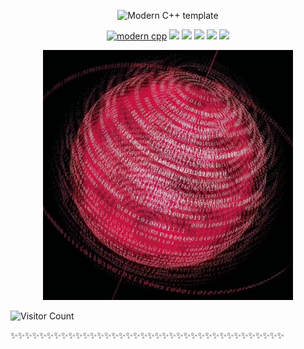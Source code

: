 <div id="title" align=center>


![Modern C++ template][github-sub-title:img]

[![modern cpp](https://img.shields.io/badge/Code-Julia_Python-orange)](https://learn.microsoft.com/zh-cn/cpp/cpp/welcome-back-to-cpp-modern-cpp) 
![](https://img.shields.io/badge/研究方向-量子信息-red) 
![](https://img.shields.io/badge/科学计算-量子计算-yellow)
![](https://img.shields.io/badge/性格-开朗-brown) 
![](https://img.shields.io/badge/INTP人格-抗压Carry-blue) 
![](https://img.shields.io/badge/终将爱上Coding-兴趣是最好的老师-purple)


<img width="400" height="400" src="https://github.com/QingyunQian/QingyunQian/blob/main/Quantum.jpg"/>
</div>


![Visitor Count](https://profile-counter.glitch.me/QingyunQian/count.svg)

[github-sub-title:img]: https://readme-typing-svg.herokuapp.com?font=Segoe+Script&center=true&lines=Welcome!I'm_Qingyun_Qian
✨✨✨✨✨✨✨✨✨✨✨✨✨✨✨✨✨✨✨✨✨✨✨✨✨✨✨✨✨✨✨✨✨✨✨✨✨✨
<!--
**QingyunQian/QingyunQian** is a ✨ _special_ ✨ repository because its `README.md` (this file) appears on your GitHub profile.

Here are some ideas to get you started:

- 🔭 I’m currently working on ...
- 🌱 I’m currently learning ...
- 👯 I’m looking to collaborate on ...
- 🤔 I’m looking for help with ...
- 💬 Ask me about ...
- 📫 How to reach me: ...
- 😄 Pronouns: ...
- ⚡ Fun fact: ...
-->

